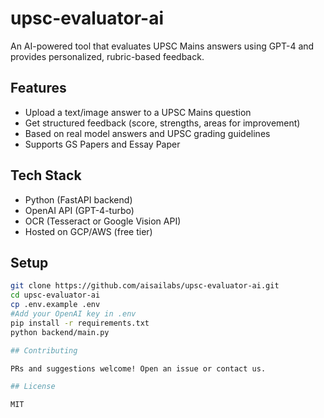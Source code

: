 # upsc-evaluator-ai
An AI-powered tool that evaluates UPSC Mains answers using GPT-4 and provides personalized, rubric-based feedback.

## Features

- Upload a text/image answer to a UPSC Mains question
- Get structured feedback (score, strengths, areas for improvement)
- Based on real model answers and UPSC grading guidelines
- Supports GS Papers and Essay Paper

## Tech Stack

- Python (FastAPI backend)
- OpenAI API (GPT-4-turbo)
- OCR (Tesseract or Google Vision API)
- Hosted on GCP/AWS (free tier)

## Setup

```bash
git clone https://github.com/aisailabs/upsc-evaluator-ai.git
cd upsc-evaluator-ai
cp .env.example .env
#Add your OpenAI key in .env
pip install -r requirements.txt
python backend/main.py

## Contributing

PRs and suggestions welcome! Open an issue or contact us.

## License

MIT
